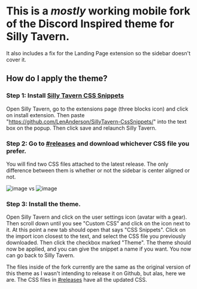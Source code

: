# This is a *mostly* working mobile fork of the Discord Inspired theme for Silly Tavern.
 It also includes a fix for the Landing Page extension so the sidebar doesn't cover it.

## How do I apply the theme?
### Step 1: Install [Silly Tavern CSS Snippets](https://github.com/LenAnderson/SillyTavern-CssSnippets/)
Open Silly Tavern, go to the extensions page (three blocks icon) and click on install extension. Then paste "https://github.com/LenAnderson/SillyTavern-CssSnippets/" into the text box on the popup. Then click save and relaunch Silly Tavern.
 
### Step 2: Go to [#releases](https://github.com/dumbbitchashlyn/st-discord-inspired/releases/) and download whichever CSS file you prefer.
 You will find two CSS files attached to the latest release. The only difference between them is whether or not the sidebar is center aligned or not.
 
 ![image](https://github.com/dumbbitchashlyn/st-discord-inspired/assets/59678757/13fef795-bba8-4660-9c85-0ce4ad4d3057) 
 vs
 ![image](https://github.com/dumbbitchashlyn/st-discord-inspired/assets/59678757/4c9b24c8-30b4-4079-a671-59389be18d30)

 ### Step 3: Install the theme.
 Open Silly Tavern and click on the user settings icon (avatar with a gear). Then scroll down until you see "Custom CSS" and click on the icon next to it. At this point a new tab should open that says "CSS Snippets". Click on the import icon closest to the text, and select the CSS file you previously downloaded. Then click the checkbox marked "Theme". The theme should now be applied, and you can give the snippet a name if you want. You now can go back to Silly Tavern.

 

 


 The files inside of the fork currently are the same as the original version of this theme as I wasn't intending to release it on Github, but alas, here we are. The CSS files in [#releases](https://github.com/dumbbitchashlyn/st-discord-inspired/releases/) have all the updated CSS.
